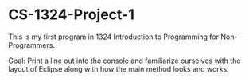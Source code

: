 # CS-1324-Project-1
This is my first program in 1324 Introduction to Programming for Non-Programmers. 

Goal: Print a line out into the console and familiarize ourselves with the layout of Eclipse along with how the main method looks and works.
